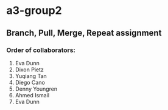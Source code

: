 # a3-group2

## Branch, Pull, Merge, Repeat assignment

### Order of collaborators:
1. Eva Dunn
2. Dixon Pietz
3. Yuqiang Tan
4. Diego Cano
5. Denny Youngren
6. Ahmed Ismail
7. Eva Dunn

